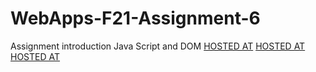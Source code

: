 # WebApps-F21-Assignment-6
Assignment introduction Java Script and DOM
[HOSTED AT](https://github.com/44-563-WebApps-F21/webapps-f21-assignment-6-dhana1701/blob/main/pass.html)
[HOSTED AT](https://github.com/44-563-WebApps-F21/webapps-f21-assignment-6-dhana1701/blob/main/arithmetic.html)
[HOSTED AT](https://github.com/44-563-WebApps-F21/webapps-f21-assignment-6-dhana1701/blob/main/car.html)
